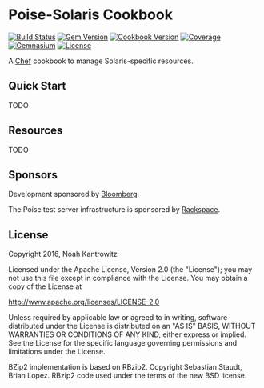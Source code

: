# Poise-Solaris Cookbook

[![Build Status](https://img.shields.io/travis/poise/poise-solaris.svg)](https://travis-ci.org/poise/poise-solaris)
[![Gem Version](https://img.shields.io/gem/v/poise-solaris.svg)](https://rubygems.org/gems/poise-solaris)
[![Cookbook Version](https://img.shields.io/cookbook/v/poise-solaris.svg)](https://supermarket.chef.io/cookbooks/poise-solaris)
[![Coverage](https://img.shields.io/codecov/c/github/poise/poise-solaris.svg)](https://codecov.io/github/poise/poise-solaris)
[![Gemnasium](https://img.shields.io/gemnasium/poise/poise-solaris.svg)](https://gemnasium.com/poise/poise-solaris)
[![License](https://img.shields.io/badge/license-Apache_2-blue.svg)](https://www.apache.org/licenses/LICENSE-2.0)

A [Chef](https://www.chef.io/) cookbook to manage Solaris-specific resources.

## Quick Start

TODO

## Resources

TODO

## Sponsors

Development sponsored by [Bloomberg](http://www.bloomberg.com/company/technology/).

The Poise test server infrastructure is sponsored by [Rackspace](https://rackspace.com/).

## License

Copyright 2016, Noah Kantrowitz

Licensed under the Apache License, Version 2.0 (the "License");
you may not use this file except in compliance with the License.
You may obtain a copy of the License at

http://www.apache.org/licenses/LICENSE-2.0

Unless required by applicable law or agreed to in writing, software
distributed under the License is distributed on an "AS IS" BASIS,
WITHOUT WARRANTIES OR CONDITIONS OF ANY KIND, either express or implied.
See the License for the specific language governing permissions and
limitations under the License.

BZip2 implementation is based on RBzip2. Copyright Sebastian Staudt, Brian Lopez.
RBzip2 code used under the terms of the new BSD license.
